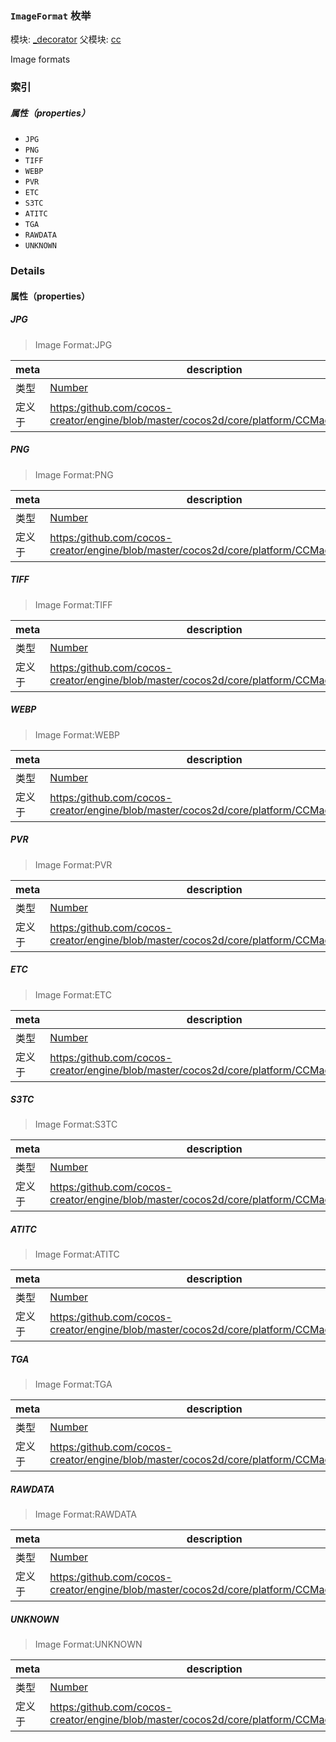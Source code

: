 ### `ImageFormat` 枚举



模块: [_decorator](../modules/_decorator.md)
父模块: [cc](../modules/cc.md)




Image formats

### 索引

##### 属性（properties）

  - `JPG`
  - `PNG`
  - `TIFF`
  - `WEBP`
  - `PVR`
  - `ETC`
  - `S3TC`
  - `ATITC`
  - `TGA`
  - `RAWDATA`
  - `UNKNOWN`

### Details

#### 属性（properties）


##### JPG

> Image Format:JPG

| meta | description |
|------|-------------|
| 类型 | <a href="https://developer.mozilla.org/en/JavaScript/Reference/Global_Objects/Number" class="crosslink external" target="_blank">Number</a> |
| 定义于 | [https:/github.com/cocos-creator/engine/blob/master/cocos2d/core/platform/CCMacro.js:1047](https:/github.com/cocos-creator/engine/blob/master/cocos2d/core/platform/CCMacro.js#L1047) |



##### PNG

> Image Format:PNG

| meta | description |
|------|-------------|
| 类型 | <a href="https://developer.mozilla.org/en/JavaScript/Reference/Global_Objects/Number" class="crosslink external" target="_blank">Number</a> |
| 定义于 | [https:/github.com/cocos-creator/engine/blob/master/cocos2d/core/platform/CCMacro.js:1053](https:/github.com/cocos-creator/engine/blob/master/cocos2d/core/platform/CCMacro.js#L1053) |



##### TIFF

> Image Format:TIFF

| meta | description |
|------|-------------|
| 类型 | <a href="https://developer.mozilla.org/en/JavaScript/Reference/Global_Objects/Number" class="crosslink external" target="_blank">Number</a> |
| 定义于 | [https:/github.com/cocos-creator/engine/blob/master/cocos2d/core/platform/CCMacro.js:1059](https:/github.com/cocos-creator/engine/blob/master/cocos2d/core/platform/CCMacro.js#L1059) |



##### WEBP

> Image Format:WEBP

| meta | description |
|------|-------------|
| 类型 | <a href="https://developer.mozilla.org/en/JavaScript/Reference/Global_Objects/Number" class="crosslink external" target="_blank">Number</a> |
| 定义于 | [https:/github.com/cocos-creator/engine/blob/master/cocos2d/core/platform/CCMacro.js:1065](https:/github.com/cocos-creator/engine/blob/master/cocos2d/core/platform/CCMacro.js#L1065) |



##### PVR

> Image Format:PVR

| meta | description |
|------|-------------|
| 类型 | <a href="https://developer.mozilla.org/en/JavaScript/Reference/Global_Objects/Number" class="crosslink external" target="_blank">Number</a> |
| 定义于 | [https:/github.com/cocos-creator/engine/blob/master/cocos2d/core/platform/CCMacro.js:1071](https:/github.com/cocos-creator/engine/blob/master/cocos2d/core/platform/CCMacro.js#L1071) |



##### ETC

> Image Format:ETC

| meta | description |
|------|-------------|
| 类型 | <a href="https://developer.mozilla.org/en/JavaScript/Reference/Global_Objects/Number" class="crosslink external" target="_blank">Number</a> |
| 定义于 | [https:/github.com/cocos-creator/engine/blob/master/cocos2d/core/platform/CCMacro.js:1077](https:/github.com/cocos-creator/engine/blob/master/cocos2d/core/platform/CCMacro.js#L1077) |



##### S3TC

> Image Format:S3TC

| meta | description |
|------|-------------|
| 类型 | <a href="https://developer.mozilla.org/en/JavaScript/Reference/Global_Objects/Number" class="crosslink external" target="_blank">Number</a> |
| 定义于 | [https:/github.com/cocos-creator/engine/blob/master/cocos2d/core/platform/CCMacro.js:1083](https:/github.com/cocos-creator/engine/blob/master/cocos2d/core/platform/CCMacro.js#L1083) |



##### ATITC

> Image Format:ATITC

| meta | description |
|------|-------------|
| 类型 | <a href="https://developer.mozilla.org/en/JavaScript/Reference/Global_Objects/Number" class="crosslink external" target="_blank">Number</a> |
| 定义于 | [https:/github.com/cocos-creator/engine/blob/master/cocos2d/core/platform/CCMacro.js:1089](https:/github.com/cocos-creator/engine/blob/master/cocos2d/core/platform/CCMacro.js#L1089) |



##### TGA

> Image Format:TGA

| meta | description |
|------|-------------|
| 类型 | <a href="https://developer.mozilla.org/en/JavaScript/Reference/Global_Objects/Number" class="crosslink external" target="_blank">Number</a> |
| 定义于 | [https:/github.com/cocos-creator/engine/blob/master/cocos2d/core/platform/CCMacro.js:1095](https:/github.com/cocos-creator/engine/blob/master/cocos2d/core/platform/CCMacro.js#L1095) |



##### RAWDATA

> Image Format:RAWDATA

| meta | description |
|------|-------------|
| 类型 | <a href="https://developer.mozilla.org/en/JavaScript/Reference/Global_Objects/Number" class="crosslink external" target="_blank">Number</a> |
| 定义于 | [https:/github.com/cocos-creator/engine/blob/master/cocos2d/core/platform/CCMacro.js:1101](https:/github.com/cocos-creator/engine/blob/master/cocos2d/core/platform/CCMacro.js#L1101) |



##### UNKNOWN

> Image Format:UNKNOWN

| meta | description |
|------|-------------|
| 类型 | <a href="https://developer.mozilla.org/en/JavaScript/Reference/Global_Objects/Number" class="crosslink external" target="_blank">Number</a> |
| 定义于 | [https:/github.com/cocos-creator/engine/blob/master/cocos2d/core/platform/CCMacro.js:1107](https:/github.com/cocos-creator/engine/blob/master/cocos2d/core/platform/CCMacro.js#L1107) |


